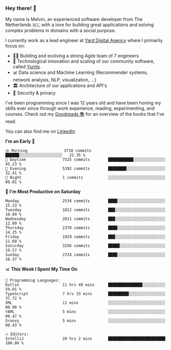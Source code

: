 ### Hey there! 👋

My name is Melvin, an experienced software developer from The Netherlands 🇳🇱 with a love for building great applications and solving complex problems in domains with a social purpose. 

I currently work as a lead engineer at [Yard Digital Agency](https://github.com/yardinternet) where I primarily focus on:

* 👏🏼 Building and evolving a strong Agile team of 7 engineers
* 🚀 Technological innovation and scaling of our community software, called [Yunits](https://www.yunits.com/).
* 📊 Data science and Machine Learning (Recommender systems, network analysis, NLP, visualization, ...)
* 🏛 Architecture of our applications and API's
* 🔐 Security & privacy

I've been programming since I was 12 years old and have been honing my skills ever since through work experience, reading, experimenting, and courses.
Check out my [Goodreads 📚](https://goodreads.com/melvinkoopmans) for an overview of the books that I've read. 

You can also find me on [LinkedIn](https://www.linkedin.com/in/melvinkoopmans)

<!--START_SECTION:waka-->
**I'm an Early 🐤** 

```text
🌞 Morning                3718 commits        ██████░░░░░░░░░░░░░░░░░░░   22.35 % 
🌆 Daytime                7525 commits        ███████████░░░░░░░░░░░░░░   45.23 % 
🌃 Evening                5392 commits        ████████░░░░░░░░░░░░░░░░░   32.41 % 
🌙 Night                  1 commits           ░░░░░░░░░░░░░░░░░░░░░░░░░   00.01 % 
```
📅 **I'm Most Productive on Saturday** 

```text
Monday                   2534 commits        ████░░░░░░░░░░░░░░░░░░░░░   15.23 % 
Tuesday                  1812 commits        ███░░░░░░░░░░░░░░░░░░░░░░   10.89 % 
Wednesday                2011 commits        ███░░░░░░░░░░░░░░░░░░░░░░   12.09 % 
Thursday                 2370 commits        ████░░░░░░░░░░░░░░░░░░░░░   14.25 % 
Friday                   1929 commits        ███░░░░░░░░░░░░░░░░░░░░░░   11.60 % 
Saturday                 3256 commits        █████░░░░░░░░░░░░░░░░░░░░   19.57 % 
Sunday                   2724 commits        ████░░░░░░░░░░░░░░░░░░░░░   16.37 % 
```


📊 **This Week I Spent My Time On** 

```text
💬 Programming Languages: 
Kotlin                   11 hrs 49 mins      ███████████████░░░░░░░░░░   59.01 % 
TypeScript               7 hrs 33 mins       █████████░░░░░░░░░░░░░░░░   37.72 % 
XML                      11 mins             ░░░░░░░░░░░░░░░░░░░░░░░░░   00.98 % 
YAML                     5 mins              ░░░░░░░░░░░░░░░░░░░░░░░░░   00.47 % 
Groovy                   5 mins              ░░░░░░░░░░░░░░░░░░░░░░░░░   00.43 % 

🔥 Editors: 
IntelliJ                 20 hrs 2 mins       █████████████████████████   100.00 % 
```


<!--END_SECTION:waka-->
